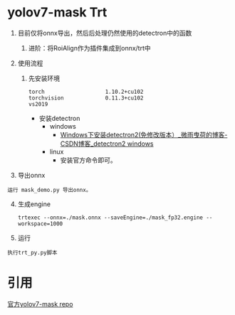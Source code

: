 # yolov7-mask Trt

1. 目前仅将onnx导出，然后后处理仍然使用的detectron中的函数
   
   1. 进阶：将RoiAlign作为插件集成到onnx/trt中

2. 使用流程
   
   1. 先安装环境
      
      ```
      torch                   1.10.2+cu102
      torchvision             0.11.3+cu102
      vs2019
      ```
      
      - 安装detectron
        - windows
          - [Windows下安装detectron2(免修改版本）_微雨曳荷的博客-CSDN博客_detectron2 windows](https://blog.csdn.net/weixin_44226805/article/details/126017177)
        - linux
          - 安装官方命令即可。

3. 导出onnx

```
运行 mask_demo.py 导出onnx。
```

4. 生成engine
   
   ```
   trtexec --onnx=./mask.onnx --saveEngine=./mask_fp32.engine --workspace=1000
   ```

5. 运行

```
执行trt_py.py脚本
```

# 引用

[官方yolov7-mask repo](https://github.com/WongKinYiu/yolov7/tree/mask)

</details>
